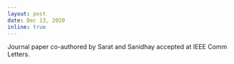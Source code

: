 ```yaml
---
layout: post
date: Dec 13, 2020
inline: true
---
```


Journal paper co-authored by Sarat and Sanidhay accepted at IEEE Comm Letters.
